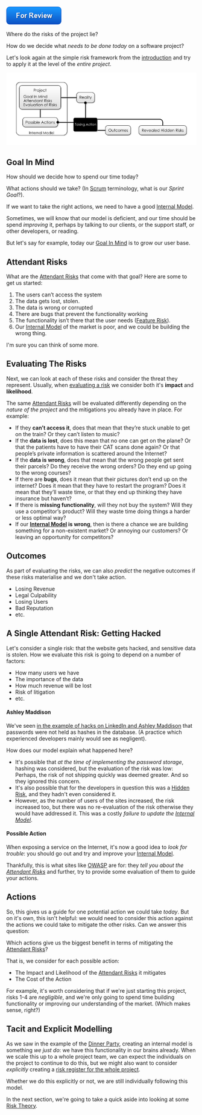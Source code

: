 ![For Review](images/state/for-review.png)

Where do the risks of the project lie?  

How do we decide what _needs to be done today_ on a software project?  

Let's look again at the simple risk framework from the [introduction](Introduction) and try to apply it at the level of the _entire project_.

![Reality](images/generated/model_vs_reality.png)

## Goal In Mind

How should we decide how to spend our time today?  

What actions should we take?  (In [Scrum](Agile) terminology, what is our _Sprint Goal_?).

If we want to take the right actions, we need to have a good [Internal Model](Glossary#Internal-Model).  

Sometimes, we will know that our model is deficient, and our time should be spend _improving_ it, perhaps by talking to our clients, or the support staff, or other developers, or reading.  

But let's say for example, today our [Goal In Mind](Goal-In-Mind) is to grow our user base.  

## Attendant Risks

What are the [Attendant Risks](Attendant-Risk) that come with that goal?  Here are some to get us started:

1. The users can’t access the system
2. The data gets lost, stolen. 
3. The data is wrong or corrupted
4. There are bugs that prevent the functionality working
5. The functionality isn’t there that the user needs ([Feature Risk](Feature-Risk)).
6. Our [Internal Model](Glossary#Internal-Model) of the market is poor, and we could be building the wrong thing.

I'm sure you can think of some more. 

## Evaluating The Risks

Next, we can look at each of these risks and consider the threat they represent.  Usually, when [evaluating a risk](Risk-Theory) we consider both it's **impact** and **likelihood**.  

The same [Attendant Risks](Attendant-Risk) will be evaluated differently depending on the _nature of the project_ and the mitigations you already have in place.  For example:

* If they **can’t access it**, does that mean that they’re stuck unable to get on the train?  Or they can’t listen to music?  
* If the **data is lost**, does this mean that no one can get on the plane?  Or that the patients have to have their CAT scans done again?  Or that people’s private information is scattered around the Internet?
* If the **data is wrong**, does that mean that the wrong people get sent their parcels?  Do they receive the wrong orders?  Do they end up going to the wrong courses?
* If there are **bugs**, does it mean that their pictures don’t end up on the internet?  Does it mean that they have to restart the program?  Does it mean that they’ll waste time, or that they end up thinking they have insurance but haven’t?  
* If there is **missing functionality**, will they not buy the system?  Will they use a competitor’s product?  Will they waste time doing things a harder or less optimal way?
* If our **[Internal Model](Glossary#Internal-Model) is wrong**, then is there a chance we are building something for a non-existent market?  Or annoying our customers?  Or leaving an opportunity for competitors?

## Outcomes

As part of evaluating the risks, we can also _predict_ the negative outcomes if these risks materialise and we don't take action.

* Losing Revenue
* Legal Culpability
* Losing Users
* Bad Reputation
* etc.

## A Single Attendant Risk:  Getting Hacked

Let's consider a single risk:  that the website gets hacked, and sensitive data is stolen.  How we evaluate this risk is going to depend on a number of factors:

* How many users we have
* The importance of the data
* How much revenue will be lost
* Risk of litigation
* etc.

#### Ashley Maddison

We've seen [in the example of hacks on LinkedIn and Ashley Maddison](https://www.acunetix.com/blog/articles/password-hashing-and-the-ashley-madison-hack/) that passwords were not held as hashes in the database.  (A practice which experienced developers mainly would see as negligent).  

How does our model explain what happened here?

- It's possible that _at the time of implementing the password storage_, hashing was considered, but the evaluation of the risk was low:  Perhaps, the risk of not shipping quickly was deemed greater.  And so they ignored this concern.
- It's also possible that for the developers in question this was a [Hidden Risk](Glossary#Hidden-Risk), and they hadn't even considered it. 
- However, as the number of users of the sites increased, the risk increased too, but there was no re-evaluation of the risk otherwise they would have addressed it.  This was a costly _failure to update the [Internal Model](Glossary#Internal-Model)_.

#### Possible Action

When exposing a service on the Internet, it's now a good idea to _look for trouble_:  you should go out and try and improve your [Internal Model](Glossary#Internal-Model).   

Thankfully, this is what sites like [OWASP](https://www.owasp.org/index.php/Top_10-2017_Top_10) are for:  they _tell you about the [Attendant Risks](Attendant-Risk)_ and further, try to provide some evaluation of them to guide your actions.

## Actions

So, this gives us a guide for one potential action we could take _today_.  But on it's own, this isn't helpful:   we would need to consider this action against the actions we could take to mitigate the other risks.  Can we answer this question:

Which actions give us the biggest benefit in terms of mitigating the [Attendant Risks](Attendant-Risk)?

That is, we consider for each possible action:

- The Impact and Likelihood of the [Attendant Risks](Attendant-Risk) it mitigates
- The Cost of the Action

For example, it's worth considering that if we're just starting this project, risks 1-4 are _negligible_, and we're only going to spend time building functionality or improving our understanding of the market.  (Which makes sense, right?)

## Tacit and Explicit Modelling

As we saw in the example of the [Dinner Party](Introduction), creating an internal model is something _we just do_:  we have this functionality in our brains already.  When we scale this up to a whole project team, we can expect the individuals on the project to continue to do this, but we might also want to consider _explicitly_ creating a [risk register for the whole project](Risk-Theory).  

Whether we do this explicitly or not, we are still individually following this model.

In the next section, we're going to take a quick aside into looking at some [Risk Theory](Risk-Theory).
